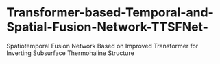 # Transformer-based-Temporal-and-Spatial-Fusion-Network-TTSFNet-
Spatiotemporal Fusion Network Based on Improved Transformer for Inverting Subsurface Thermohaline Structure
